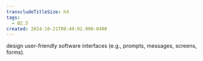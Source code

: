 ```yaml
---
transcludeTitleSize: h4
tags:
  - B2.5
created: 2024-10-21T08:49:02.000-0400
---
```

design user-friendly software interfaces (e.g., prompts, messages, screens, forms).